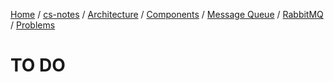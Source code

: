 [Home](https://mengxianbin.github.io) /
[cs-notes](https://mengxianbin.github.io/cs-notes/site) /
[Architecture](https://mengxianbin.github.io/cs-notes/site/Architecture) /
[Components](https://mengxianbin.github.io/cs-notes/site/Architecture/Components) /
[Message Queue](https://mengxianbin.github.io/cs-notes/site/Architecture/Components/Message%20Queue) /
[RabbitMQ](https://mengxianbin.github.io/cs-notes/site/Architecture/Components/Message%20Queue/RabbitMQ) /
[Problems](https://mengxianbin.github.io/cs-notes/site/Architecture/Components/Message%20Queue/RabbitMQ/Problems)

# TO DO
